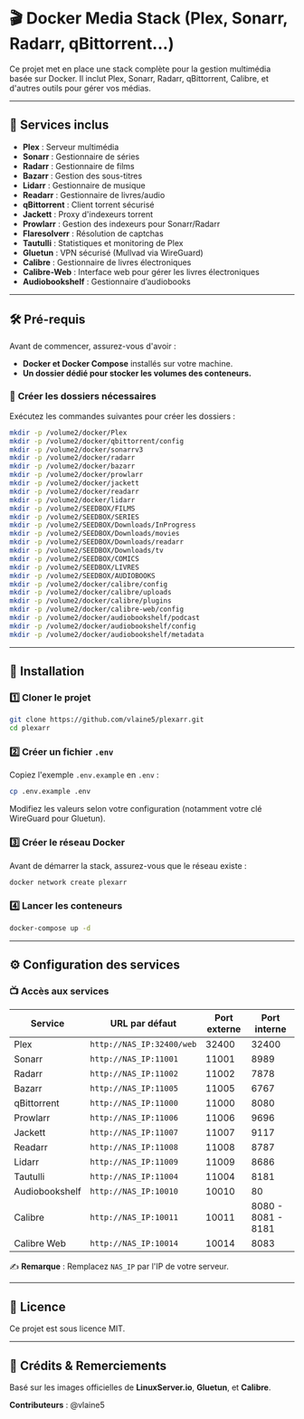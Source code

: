 # 🎬 Docker Media Stack (Plex, Sonarr, Radarr, qBittorrent...)

Ce projet met en place une stack complète pour la gestion multimédia basée sur Docker. Il inclut Plex, Sonarr, Radarr, qBittorrent, Calibre, et d'autres outils pour gérer vos médias.

---

## 📌 **Services inclus**
- **Plex** : Serveur multimédia
- **Sonarr** : Gestionnaire de séries
- **Radarr** : Gestionnaire de films
- **Bazarr** : Gestion des sous-titres
- **Lidarr** : Gestionnaire de musique
- **Readarr** : Gestionnaire de livres/audio
- **qBittorrent** : Client torrent sécurisé
- **Jackett** : Proxy d'indexeurs torrent
- **Prowlarr** : Gestion des indexeurs pour Sonarr/Radarr
- **Flaresolverr** : Résolution de captchas
- **Tautulli** : Statistiques et monitoring de Plex
- **Gluetun** : VPN sécurisé (Mullvad via WireGuard)
- **Calibre** : Gestionnaire de livres électroniques
- **Calibre-Web** : Interface web pour gérer les livres électroniques
- **Audiobookshelf** : Gestionnaire d’audiobooks

---

## 🛠 **Pré-requis**

Avant de commencer, assurez-vous d'avoir :
- **Docker et Docker Compose** installés sur votre machine.
- **Un dossier dédié pour stocker les volumes des conteneurs.**

### 📂 **Créer les dossiers nécessaires**
Exécutez les commandes suivantes pour créer les dossiers :
```sh
mkdir -p /volume2/docker/Plex
mkdir -p /volume2/docker/qbittorrent/config
mkdir -p /volume2/docker/sonarrv3
mkdir -p /volume2/docker/radarr
mkdir -p /volume2/docker/bazarr
mkdir -p /volume2/docker/prowlarr
mkdir -p /volume2/docker/jackett
mkdir -p /volume2/docker/readarr
mkdir -p /volume2/docker/lidarr
mkdir -p /volume2/SEEDBOX/FILMS
mkdir -p /volume2/SEEDBOX/SERIES
mkdir -p /volume2/SEEDBOX/Downloads/InProgress
mkdir -p /volume2/SEEDBOX/Downloads/movies
mkdir -p /volume2/SEEDBOX/Downloads/readarr
mkdir -p /volume2/SEEDBOX/Downloads/tv
mkdir -p /volume2/SEEDBOX/COMICS
mkdir -p /volume2/SEEDBOX/LIVRES
mkdir -p /volume2/SEEDBOX/AUDIOBOOKS
mkdir -p /volume2/docker/calibre/config
mkdir -p /volume2/docker/calibre/uploads
mkdir -p /volume2/docker/calibre/plugins
mkdir -p /volume2/docker/calibre-web/config
mkdir -p /volume2/docker/audiobookshelf/podcast
mkdir -p /volume2/docker/audiobookshelf/config
mkdir -p /volume2/docker/audiobookshelf/metadata
```

---

## 🚀 **Installation**

### 1️⃣ **Cloner le projet**
```sh
git clone https://github.com/vlaine5/plexarr.git
cd plexarr
```

### 2️⃣ **Créer un fichier `.env`**
Copiez l'exemple `.env.example` en `.env` :
```sh
cp .env.example .env
```
Modifiez les valeurs selon votre configuration (notamment votre clé WireGuard pour Gluetun).

### 3️⃣ **Créer le réseau Docker**
Avant de démarrer la stack, assurez-vous que le réseau existe :
```sh
docker network create plexarr
```

### 4️⃣ **Lancer les conteneurs**
```sh
docker-compose up -d
```

---

## ⚙️ **Configuration des services**

### 📺 **Accès aux services**
| Service          | URL par défaut                  | Port externe | Port interne |
|-----------------|--------------------------------|--------------|--------------|
| Plex           | `http://NAS_IP:32400/web`      | 32400        | 32400        |
| Sonarr         | `http://NAS_IP:11001`          | 11001        | 8989         |
| Radarr         | `http://NAS_IP:11002`          | 11002        | 7878         |
| Bazarr         | `http://NAS_IP:11005`          | 11005        | 6767         |
| qBittorrent    | `http://NAS_IP:11000`          | 11000        | 8080         |
| Prowlarr       | `http://NAS_IP:11006`          | 11006        | 9696         |
| Jackett        | `http://NAS_IP:11007`          | 11007        | 9117         |
| Readarr        | `http://NAS_IP:11008`          | 11008        | 8787         |
| Lidarr         | `http://NAS_IP:11009`          | 11009        | 8686         |
| Tautulli       | `http://NAS_IP:11004`          | 11004        | 8181         |
| Audiobookshelf | `http://NAS_IP:10010`          | 10010        | 80           |
| Calibre        | `http://NAS_IP:10011`          | 10011        | 8080 - 8081 - 8181         |
| Calibre Web    | `http://NAS_IP:10014`          | 10014        | 8083         |

✍️ **Remarque** : Remplacez `NAS_IP` par l'IP de votre serveur.

---

## 📜 **Licence**
Ce projet est sous licence MIT.

---

## 📢 **Crédits & Remerciements**
Basé sur les images officielles de **LinuxServer.io**, **Gluetun**, et **Calibre**.

**Contributeurs** : @vlaine5
